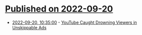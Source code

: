 # [Published on 2022-09-20](index.md)

* [2022-09-20, 10:35:00](https://soylentnews.org/article.pl?sid=22/09/19/1833241&from=rss) - [YouTube Caught Drowning Viewers in Unskippable Ads](https://soylentnews.org/article.pl?sid=22/09/19/1833241&from=rss)
